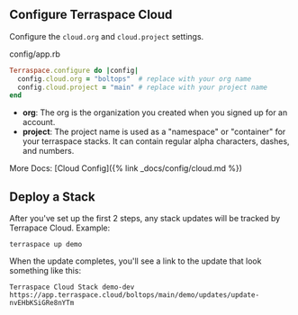 ## Configure Terraspace Cloud

Configure the `cloud.org` and `cloud.project` settings.

config/app.rb

```ruby
Terraspace.configure do |config|
  config.cloud.org = "boltops"  # replace with your org name
  config.cloud.project = "main" # replace with your project name
end
```

* **org**: The org is the organization you created when you signed up for an account.
* **project**: The project name is used as a "namespace" or "container" for your terraspace stacks. It can contain regular alpha characters, dashes, and numbers.

More Docs: [Cloud Config]({% link _docs/config/cloud.md %})

## Deploy a Stack

After you've set up the first 2 steps, any stack updates will be tracked by Terrapace Cloud. Example:

    terraspace up demo

When the update completes, you'll see a link to the update that look something like this:

    Terraspace Cloud Stack demo-dev https://app.terraspace.cloud/boltops/main/demo/updates/update-nvEHbKSiGRe8nYTm
